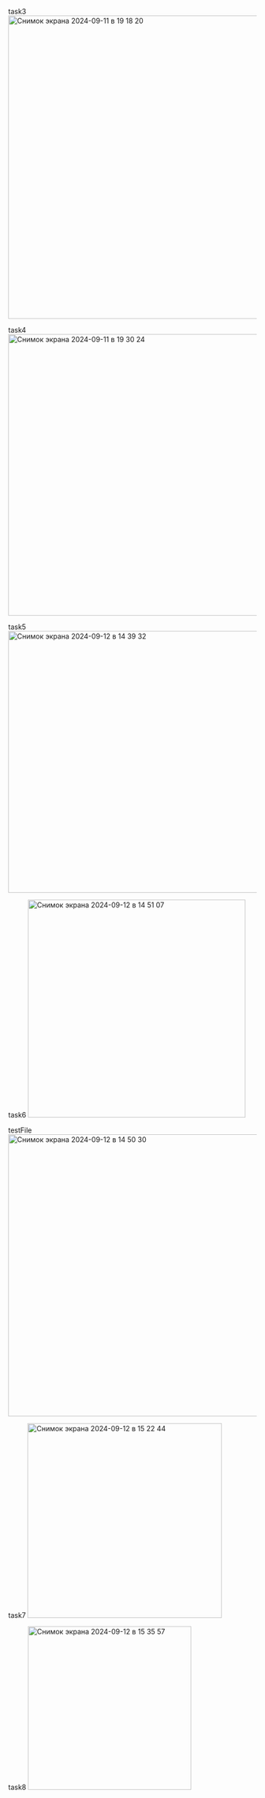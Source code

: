 task3
<img width="614" alt="Снимок экрана 2024-09-11 в 19 18 20" src="https://github.com/user-attachments/assets/7fa7264f-446a-402a-bef6-c9219115408d">

task4
<img width="570" alt="Снимок экрана 2024-09-11 в 19 30 24" src="https://github.com/user-attachments/assets/39c9ad85-b7fe-4800-a577-1e433c97e9a6">


task5
<img width="530" alt="Снимок экрана 2024-09-12 в 14 39 32" src="https://github.com/user-attachments/assets/64814408-8e68-4be4-af0d-a51e4a346324">


task6
<img width="441" alt="Снимок экрана 2024-09-12 в 14 51 07" src="https://github.com/user-attachments/assets/9ea54302-826c-4e60-b8aa-f7678af7f510">


testFile
<img width="571" alt="Снимок экрана 2024-09-12 в 14 50 30" src="https://github.com/user-attachments/assets/a84b41f4-65cc-4e08-aa56-4749b50a001e">


task7
<img width="394" alt="Снимок экрана 2024-09-12 в 15 22 44" src="https://github.com/user-attachments/assets/de75ca27-4a3e-4b8b-b202-171d7fe894cd">


task8
<img width="331" alt="Снимок экрана 2024-09-12 в 15 35 57" src="https://github.com/user-attachments/assets/8fe9c046-6dfd-4c9c-805c-a0257eca98bd">


